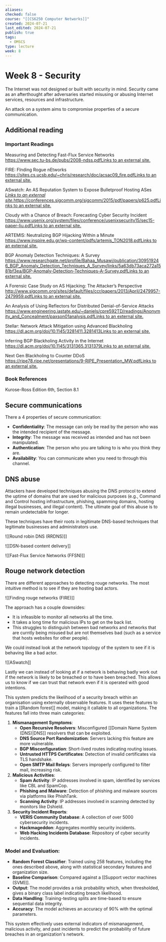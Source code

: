 ```yaml
---
aliases: 
checked: false
course: "[[CS6250 Computer Networks]]"
created: 2024-07-21
last_edited: 2024-07-21
publish: true
tags:
  - OMSCS
type: lecture
week: 8
---
```

# Week 8 - Security

The Internet was not designed or built with security in mind. Security came as an afterthought after adversaries started misusing or abusing Internet services, resources and infrastructure.

An attack on a system aims to compromise properties of a secure communication.

## Additional reading

### Important Readings

Measuring and Detecting Fast-Flux Service Networks  
[https://www.sec.tu-bs.de/pubs/2008-ndss.pdfLinks to an external site.](https://www.sec.tu-bs.de/pubs/2008-ndss.pdf)

FIRE: FInding Rogue nEtworks  
[https://sites.cs.ucsb.edu/~chris/research/doc/acsac09_fire.pdfLinks to an external site.](https://sites.cs.ucsb.edu/~chris/research/doc/acsac09_fire.pdf)

ASwatch: An AS Reputation System to Expose Bulletproof Hosting ASes  
_[Links to an external site.](https://conferences.sigcomm.org/sigcomm/2015/pdf/papers/p625.pdf)_[https://conferences.sigcomm.org/sigcomm/2015/pdf/papers/p625.pdfLinks to an external site.](https://conferences.sigcomm.org/sigcomm/2015/pdf/papers/p625.pdf)

Cloudy with a Chance of Breach: Forecasting Cyber Security Incident  
[https://www.usenix.org/system/files/conference/usenixsecurity15/sec15-paper-liu.pdfLinks to an external site.](https://www.usenix.org/system/files/conference/usenixsecurity15/sec15-paper-liu.pdf)

ARTEMIS: Neutralizing BGP Hijacking Within a Minute  
[https://www.inspire.edu.gr/wp-content/pdfs/artemis_TON2018.pdfLinks to an external site.](https://www.inspire.edu.gr/wp-content/pdfs/artemis_TON2018.pdf)

BGP Anomaly Detection Techniques: A Survey  
[https://www.researchgate.net/profile/Bahaa_Musawi/publication/309519246_BGP_Anomaly_Detection_Techniques_A_Survey/links/5a63db73aca272a1581bf3ea/BGP-Anomaly-Detection-Techniques-A-Survey.pdfLinks to an external site.](https://www.researchgate.net/profile/Bahaa_Musawi/publication/309519246_BGP_Anomaly_Detection_Techniques_A_Survey/links/5a63db73aca272a1581bf3ea/BGP-Anomaly-Detection-Techniques-A-Survey.pdf)

A Forensic Case Study on AS Hijacking: The Attacker’s Perspective  
[http://www.sigcomm.org/sites/default/files/ccr/papers/2013/April/2479957-2479959.pdfLinks to an external site.](http://www.sigcomm.org/sites/default/files/ccr/papers/2013/April/2479957-2479959.pdf)

An Analysis of Using Reflectors for Distributed Denial-of-Service Attacks  
[https://www.engineering.iastate.edu/~daniels/cpre592TD/readings/Anonymity_and_Concealment/paxson01analysis.pdfLinks to an external site.](https://www.engineering.iastate.edu/~daniels/cpre592TD/readings/Anonymity_and_Concealment/paxson01analysis.pdf)

Stellar: Network Attack Mitigation using Advanced Blackholing  
[https://dl.acm.org/doi/10.1145/3281411.3281413Links to an external site.](https://dl.acm.org/doi/10.1145/3281411.3281413)

Inferring BGP Blackholing Activity in the Internet  
[https://dl.acm.org/doi/10.1145/3131365.3131379Links to an external site.](https://dl.acm.org/doi/10.1145/3131365.3131379)

Next Gen Blackholing to Counter DDoS  
[https://ripe78.ripe.net/presentations/9-RIPE_Presentation_MW.pdfLinks to an external site.](https://ripe78.ripe.net/presentations/9-RIPE_Presentation_MW.pdf "Link")

### Book References

Kurose-Ross Edition 6th, Section 8.1

## Secure communications

There a 4 properties of secure communication:
- **Confidentiality**: The message can only be read by the person who was the intended recipient of the message.
- **Integrity**: The message was received as intended and has not been manipulated. 
- **Authentication**: The person who you are talking to is who you think they are.
- **Availability**: You can communicate when you need to through this channel.

## DNS abuse

Attackers have developed techniques abusing the DNS protocol to extend the uptime of domains that are used for malicious purposes (e.g., Command and Control hosting infrastructure, phishing, spamming domains, hosting illegal businesses, and illegal content). The ultimate goal of this abuse is to remain undetectable for longer.

These techniques have their roots in legitimate DNS-based techniques that legitimate businesses and administrators use.

![[Round robin DNS (RRDNS)]]

![[DSN-based content delivery]]

![[Fast-Flux Service Networks (FFSN)]]

## Rouge network detection

There are different approaches to detecting rouge networks. The most intuitive method is to see if they are hosting bad actors.

![[Finding rouge networks (FIRE)]]

The approach has a couple downsides:
- It is infeasible to monitor all networks all the time.
- It takes a long time for malicious IPs to get on the back list.
- This struggles to distinguish between bad networks and networks that are curntly being misused but are not themselves bad (such as a service that hosts websites for other people).

We could instead look at the network topology of the system to see if it is behaving like a bad actor.

![[ASwatch]]

Lastly we can instead of looking at if a network is behaving badly work out if the network is likely to be breached or to have been breached. This allows us to know if we can trust that network even if it is operated with good intentions.

This system predicts the likelihood of a security breach within an organisation using externally observable features. It uses these features to train a [[Random forest]] model, making it callable to all organizations. The features fall into three main categories:

1. **Mismanagement Symptoms**:
    - **Open Recursive Resolvers**: Misconfigured [[Domain Name System (DNS)|DNS]] resolvers that can be exploited.
    - **DNS Source Port Randomization**: Servers lacking this feature are more vulnerable.
    - **BGP Misconfiguration**: Short-lived routes indicating routing issues.
    - **Untrusted HTTPS Certificates**: Detection of invalid certificates via TLS handshake.
    - **Open SMTP Mail Relays**: Servers improperly configured to filter mail, increasing risk.
2. **Malicious Activities**:
    - **Spam Activity**: IP addresses involved in spam, identified by services like CBL and SpamCop.
    - **Phishing and Malware**: Detection of phishing and malware sources via platforms like PhishTank.
    - **Scanning Activity**: IP addresses involved in scanning detected by monitors like Dshield.
3. **Security Incident Reports**:
    - **VERIS Community Database**: A collection of over 5000 cybersecurity incidents.
    - **Hackmageddon**: Aggregates monthly security incidents.
    - **Web Hacking Incidents Database**: Repository of cyber security incidents.

### Model and Evaluation:

- **Random Forest Classifier**: Trained using 258 features, including the ones described above, along with statistical secondary features and organization size.
- **Baseline Comparison**: Compared against a [[Support vector machines (SVM)]].
- **Output**: The model provides a risk probability which, when thresholded, gives a binary class label indicating breach likelihood.
- **Data Handling**: Training-testing splits are time-based to ensure sequential data integrity.
- **Accuracy**: The model achieves an accuracy of 90% with the optimal parameters.

This system effectively uses external indicators of mismanagement, malicious activity, and past incidents to predict the probability of future breaches in an organization's network.

